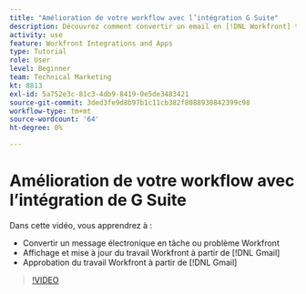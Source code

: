 ```yaml
---
title: "Amélioration de votre workflow avec l’intégration G Suite"
description: Découvrez comment convertir un email en [!DNL Workfront] tâche ou problème, affichage et mise à jour [!DNL Workfront] travailler à partir de Gmail et approuver [!DNL Workfront] travail de Gmail.
activity: use
feature: Workfront Integrations and Apps
type: Tutorial
role: User
level: Beginner
team: Technical Marketing
kt: 8813
exl-id: 5a752e3c-81c3-4db9-8419-0e5de3483421
source-git-commit: 3ded3fe9d8b97b1c11cb382f8088930842399c98
workflow-type: tm+mt
source-wordcount: '64'
ht-degree: 0%

---
```


# Amélioration de votre workflow avec l’intégration de G Suite

Dans cette vidéo, vous apprendrez à :

* Convertir un message électronique en tâche ou problème Workfront
* Affichage et mise à jour du travail Workfront à partir de [!DNL Gmail]
* Approbation du travail Workfront à partir de [!DNL Gmail]

>[!VIDEO](https://video.tv.adobe.com/v/335114/?quality=12)

